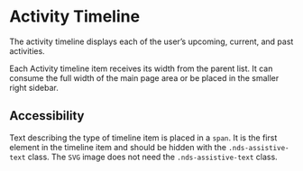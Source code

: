# Activity Timeline

The activity timeline displays each of the user’s upcoming, current, and past activities.

Each Activity timeline item receives its width from the parent list. It can
consume the full width of the main page area or be placed in the smaller right
sidebar.

## Accessibility

Text describing the type of timeline item is placed in a `span`. It is the
first element in the timeline item and should be hidden with the
`.nds-assistive-text` class. The `SVG` image does not need the
`.nds-assistive-text` class.
